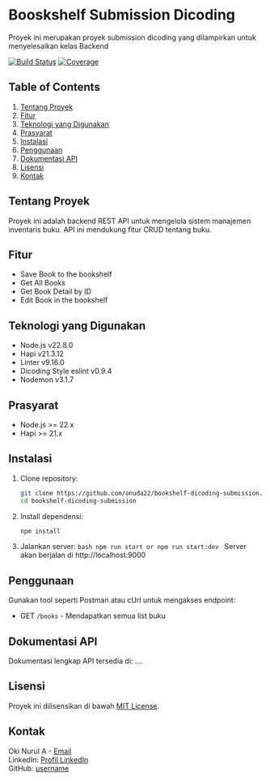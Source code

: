 # Booskshelf Submission Dicoding

Proyek ini merupakan proyek submission dicoding yang dilampirkan untuk menyelesaikan kelas Backend

[![Build Status](https://img.shields.io/badge/build-passing-green)](link)
[![Coverage](https://img.shields.io/badge/coverage-90%25-brightgreen)](link)

## Table of Contents

1. [Tentang Proyek](#tentang-proyek)
2. [Fitur](#fitur)
3. [Teknologi yang Digunakan](#teknologi-yang-digunakan)
4. [Prasyarat](#prasyarat)
5. [Instalasi](#instalasi)
6. [Penggunaan](#penggunaan)
7. [Dokumentasi API](#dokumentasi-api)
8. [Lisensi](#lisensi)
9. [Kontak](#kontak)

## Tentang Proyek

Proyek ini adalah backend REST API untuk mengelola sistem manajemen inventaris buku. API ini mendukung fitur CRUD tentang buku.

## Fitur

- Save Book to the bookshelf
- Get All Books
- Get Book Detail by ID
- Edit Book in the bookshelf

## Teknologi yang Digunakan

- Node.js v22.8.0
- Hapi v21.3.12
- Linter v9.16.0
- Dicoding Style eslint v0.9.4
- Nodemon v3.1.7

## Prasyarat

- Node.js >= 22.x
- Hapi >= 21.x

## Instalasi

1. Clone repository:
   ```bash
   git clone https://github.com/onuda22/bookshelf-dicoding-submission.git
   cd bookshelf-dicoding-submission
   ```
2. Install dependensi:
   ```bash
   npm install
   ```
3. Jalankan server:
   `bash
npm run start
or
npm run start:dev
`
   Server akan berjalan di http://localhost:9000

## Penggunaan

Gunakan tool seperti Postman atau cUrl untuk mengakses endpoint:

- GET `/books` - Mendapatkan semua list buku

## Dokumentasi API

Dokumentasi lengkap API tersedia di:
....

## Lisensi

Proyek ini dilisensikan di bawah [MIT License](LICENSE).

## Kontak

Oki Nurul A - [Email](mailto:okinabada@gmail.com)  
LinkedIn: [Profil LinkedIn](https://www.linkedin.com/in/oki-nurul-abada-2b0690233/)  
GitHub: [username](https://github.com/onuda22)
